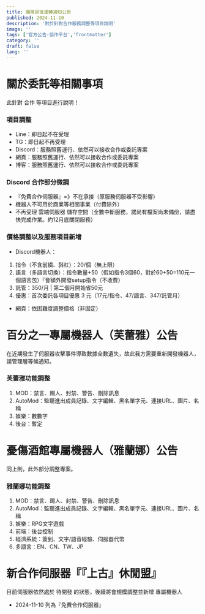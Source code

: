 ```yaml
---
title: 團隊回復運轉通知公告
published: 2024-11-10
description: '對於針對合作服務調整等項目說明'
image: ''
tags: ['官方公告-協作平台','frontmatter']
category: ''
draft: false 
lang: ''
---
```


# 關於委託等相關事項

此針對 合作 等項目進行說明！

### 項目調整

* Line：即日起不在受理
* TG：即日起不再受理
* Discord：服務照舊運行、依然可以接收合作或委託專案
* 網頁：服務照舊運行、依然可以接收合作或委託專案
* 博客：服務照舊運行、依然可以接收合作或委託專案

### Discord 合作部分微調

* 『免費合作伺服器』=》不在承接（原服務伺服器不受影響）
* 機器人不可用於商業等相關事業（付費除外）
* 不再受理 雲端伺服器 儲存空間（全數中斷服務，諾尚有檔案尚未備份，請盡快完成作業。約12月底關閉服務）

### 價格調整以及服務項目新增

* Discord機器人：
1. 指令（不含前綴、斜杠）：20/個（無上限）
2. 語言（多語言切換）：指令數量+50（假如指令3個60，對於60+50=110元一個語言包）『會額外開發setup指令（不收費）
3. 託管：350/月 | 第二個月開始省50元
4. 優惠：首次委託各項目優惠 3 元（17元/指令、47/語言、347/託管月）

* 網頁：依困難度調整價格（非固定）

# 百分之一專屬機器人（芙蕾雅）公告

在近期發生了伺服器攻擊事件導致數據全數遺失，故此我方需要重新開發機器人，請管理層等候通知。

### 芙蕾雅功能調整

1. MOD：禁言、踢人、封禁、警告、刪除訊息
2. AutoMod：監聽進出成員記錄、文字編輯、黑名單字元、連接URL、圖片、名稱
3. 娛樂：數數字
4. 後台：暫定

# 憂傷酒館專屬機器人（雅蘭娜）公告

同上則，此外部分調整專案。

### 雅蘭娜功能調整

1. MOD：禁言、踢人、封禁、警告、刪除訊息
2. AutoMod：監聽進出成員記錄、文字編輯、黑名單字元、連接URL、圖片、名稱
3. 娛樂：RPG文字遊戲
4. 前端：後台控制
5. 經濟系統：簽到、文字/語音經驗、伺服器代幣
6. 多語言：EN、CN、TW、JP

# 新合作伺服器『『上古』休閒盟』

目前伺服器依然處於 待開發 的狀態，後續將會規模調整並新增 專屬機器人

* 2024-11-10 列為『免費合作伺服器』